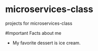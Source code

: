 # microservices-class
projects for microservices-class

#Important Facts about me
* My favorite dessert is ice cream.

